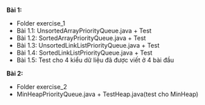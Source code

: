 **Bài 1:**
* Folder exercise_1
* Bài 1.1: UnsortedArrayPriorityQueue.java + Test
* Bài 1.2: SortedArrayPriorityQueue.java + Test
* Bài 1.3: UnsortedLinkListPriorityQueue.java + Test
* Bài 1.4: SortedLinkListPriorityQueue.java + Test
* Bài 1.5: Test cho 4 kiểu dữ liệu đã được viết ở 4 bài đầu

**Bài 2:**
* Folder exercise_2
* MinHeapPriorityQueue.java + TestHeap.java(test cho MinHeap)
